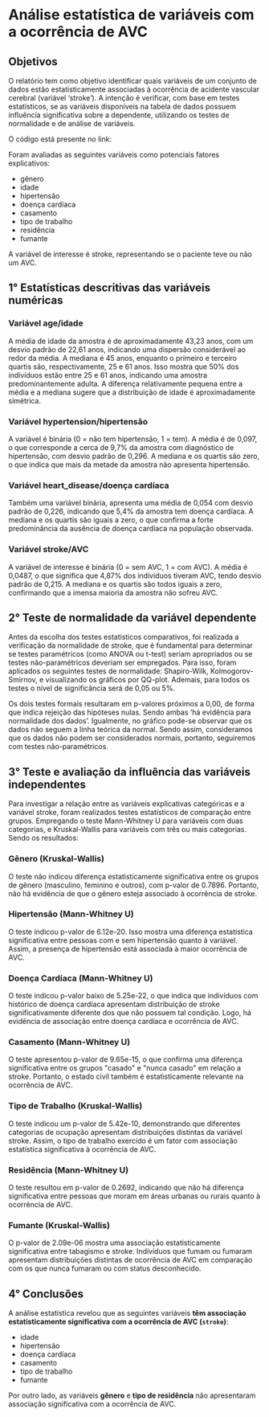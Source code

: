 <h1>Análise estatística de variáveis com a ocorrência de AVC</h1>

<h2>Objetivos</h2>

<p>O relatório tem como objetivo identificar quais variáveis de um conjunto de dados estão estatisticamente associadas à ocorrência de acidente vascular cerebral (variável ‘stroke’). A intenção é verificar, com base em testes estatísticos, se as variáveis disponíveis na tabela de dados possuem influência significativa sobre a dependente, utilizando os testes de normalidade e de análise de variáveis.</p>

<p>O código está presente no link: <a href="https://colab.research.google.com/drive/16ElmbMhra_F96cJoM6JUddk586E2K-u_#scrollTo=EVlqiSORMtEo"></a></p>

<p>Foram avaliadas as seguintes variáveis como potenciais fatores explicativos:</p>
<ul>
  <li>gênero</li>
  <li>idade</li>
  <li>hipertensão</li>
  <li>doença cardíaca</li>
  <li>casamento</li>
  <li>tipo de trabalho</li>
  <li>residência</li>
  <li>fumante</li>
</ul>

<p>A variável de interesse é stroke, representando se o paciente teve ou não um AVC.</p>

<h2>1° Estatísticas descritivas das variáveis numéricas</h2>

<h3>Variável age/idade</h3>
<p>
A média de idade da amostra é de aproximadamente 43,23 anos, com um desvio padrão de 22,61 anos, indicando uma dispersão considerável ao redor da média. A mediana é 45 anos, enquanto o primeiro e terceiro quartis são, respectivamente, 25 e 61 anos. Isso mostra que 50% dos indivíduos estão entre 25 e 61 anos, indicando uma amostra predominantemente adulta. A diferença relativamente pequena entre a média e a mediana sugere que a distribuição de idade é aproximadamente simétrica.
</p>

<h3>Variável hypertension/hipertensão</h3>
<p>
A variável é binária (0 = não tem hipertensão, 1 = tem). A média é de 0,097, o que corresponde a cerca de 9,7% da amostra com diagnóstico de hipertensão, com desvio padrão de 0,296. A mediana e os quartis são zero, o que indica que mais da metade da amostra não apresenta hipertensão.
</p>

<h3>Variável heart_disease/doença cardíaca</h3>
<p>
Também uma variável binária, apresenta uma média de 0,054 com desvio padrão de 0,226, indicando que 5,4% da amostra tem doença cardíaca. A mediana e os quartis são iguais a zero, o que confirma a forte predominância da ausência de doença cardíaca na população observada.
</p>

<h3>Variável stroke/AVC</h3>
<p>
A variável de interesse é binária (0 = sem AVC, 1 = com AVC). A média é 0,0487, o que significa que 4,87% dos indivíduos tiveram AVC, tendo desvio padrão de 0,215. A mediana e os quartis são todos iguais a zero, confirmando que a imensa maioria da amostra não sofreu AVC.
</p>

<h2>2° Teste de normalidade da variável dependente</h2>

<p>Antes da escolha dos testes estatísticos comparativos, foi realizada a verificação da normalidade de stroke, que é fundamental para determinar se testes paramétricos (como ANOVA ou t-test) seriam apropriados ou se testes não-paramétricos deveriam ser empregados. Para isso, foram aplicados os seguintes testes de normalidade: Shapiro-Wilk, Kolmogorov-Smirnov, e visualizando os gráficos por QQ-plot. Ademais, para todos os testes o nível de significância será de 0,05 ou 5%.</p>

<p>Os dois testes formais resultaram em p-valores próximos a 0,00, de forma que indica rejeição das hipóteses nulas. Sendo ambas ‘há evidência para normalidade dos dados’. Igualmente, no gráfico pode-se observar que os dados não seguem a linha teórica da normal. Sendo assim, consideramos que os dados não podem ser considerados normais, portanto, seguiremos com testes não-paramétricos.</p>

<h2>3° Teste e avaliação da influência das variáveis independentes</h2>

<p>Para investigar a relação entre as variáveis explicativas categóricas e a variável stroke, foram realizados testes estatísticos de comparação entre grupos. Empregando o teste Mann-Whitney U para variáveis com duas categorias, e Kruskal-Wallis para variáveis com três ou mais categorias. Sendo os resultados:</p>

<h3>Gênero (Kruskal-Wallis)</h3>
<p>O teste não indicou diferença estatisticamente significativa entre os grupos de gênero (masculino, feminino e outros), com p-valor de 0.7896. Portanto, não há evidência de que o gênero esteja associado à ocorrência de stroke.</p>

<h3>Hipertensão (Mann-Whitney U)</h3>
<p>O teste indicou p-valor de 6.12e-20. Isso mostra uma diferença estatística significativa entre pessoas com e sem hipertensão quanto à variável. Assim, a presença de hipertensão está associada à maior ocorrência de AVC.</p>

<h3>Doença Cardíaca (Mann-Whitney U)</h3>
<p>O teste indicou p-valor baixo de 5.25e-22, o que indica que indivíduos com histórico de doença cardíaca apresentam distribuição de stroke significativamente diferente dos que não possuem tal condição. Logo, há evidência de associação entre doença cardíaca e ocorrência de AVC.</p>

<h3>Casamento (Mann-Whitney U)</h3>
<p>O teste apresentou p-valor de 9.65e-15, o que confirma uma diferença significativa entre os grupos "casado" e "nunca casado" em relação a stroke. Portanto, o estado civil também é estatisticamente relevante na ocorrência de AVC.</p>

<h3>Tipo de Trabalho (Kruskal-Wallis)</h3>
<p>O teste indicou um p-valor de 5.42e-10, demonstrando que diferentes categorias de ocupação apresentam distribuições distintas da variável stroke. Assim, o tipo de trabalho exercido é um fator com associação estatística significativa à ocorrência de AVC.</p>

<h3>Residência (Mann-Whitney U)</h3>
<p>O teste resultou em p-valor de 0.2692, indicando que não há diferença significativa entre pessoas que moram em áreas urbanas ou rurais quanto à ocorrência de AVC.</p>

<h3>Fumante (Kruskal-Wallis)</h3>
<p>O p-valor de 2.09e-06 mostra uma associação estatisticamente significativa entre tabagismo e stroke. Indivíduos que fumam ou fumaram apresentam distribuições distintas de ocorrência de AVC em comparação com os que nunca fumaram ou com status desconhecido.</p>

<h2>4° Conclusões</h2>

<p>A análise estatística revelou que as seguintes variáveis <strong>têm associação estatisticamente significativa com a ocorrência de AVC (<code>stroke</code>)</strong>:</p>
<ul>
  <li>idade</li>
  <li>hipertensão</li>
  <li>doença cardíaca</li>
  <li>casamento</li>
  <li>tipo de trabalho</li>
  <li>fumante</li>
</ul>

<p>Por outro lado, as variáveis <strong>gênero</strong> e <strong>tipo de residência</strong> não apresentaram associação significativa com a ocorrência de AVC.</p>
